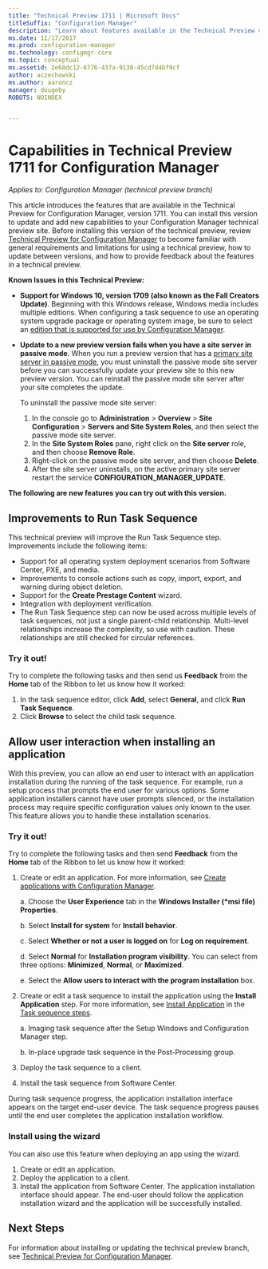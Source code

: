 ```yaml
---
title: "Technical Preview 1711 | Microsoft Docs"
titleSuffix: "Configuration Manager"
description: "Learn about features available in the Technical Preview version 1711 for Configuration Manager."
ms.date: 11/17/2017
ms.prod: configuration-manager
ms.technology: configmgr-core
ms.topic: conceptual
ms.assetid: 2e68dc12-6776-437a-9138-45cd7d4bf9cf
author: aczechowski
ms.author: aaroncz
manager: dougeby
ROBOTS: NOINDEX


---
```

# Capabilities in Technical Preview 1711 for Configuration Manager

*Applies to: Configuration Manager (technical preview branch)*

This article introduces the features that are available in the Technical Preview for Configuration Manager, version 1711. You can install this version to update and add new capabilities to your Configuration Manager technical preview site. Before installing this version of the technical preview, review [Technical Preview for Configuration Manager](../../core/get-started/technical-preview.md) to become familiar with general requirements and limitations for using a technical preview, how to update between versions, and how to provide feedback about the features in a technical preview.     


<!--  Known Issues Template   
**Known Issues in this Technical Preview:**
-   **Issue Name**. Details
    Workaround details.
-->
**Known Issues in this Technical Preview:**
- **Support for Windows 10, version 1709 (also known as the Fall Creators Update)**.  Beginning with this Windows release, Windows media includes multiple editions. When configuring a task sequence to use an operating system upgrade package or operating system image, be sure to select an [edition that is supported for use by Configuration Manager](/sccm/core/plan-design/configs/support-for-windows-10#windows-10-as-a-client).
- **Update to a new preview version fails when you have a site server in passive mode**. When you run a preview version that has a [primary site server in passive mode](/sccm/core/get-started/capabilities-in-technical-preview-1706#site-server-role-high-availability), you must uninstall the passive mode site server before you can successfully update your preview site to this new preview version. You can reinstall the passive mode site server after your site completes the update.

  To uninstall the passive mode site server:
  1. In the console go to **Administration** > **Overview** > **Site Configuration** > **Servers and Site System Roles**, and then select the passive mode site server.
  2. In the **Site System Roles** pane, right click on the **Site server** role, and then choose **Remove Role**.
  3. Right-click on the passive mode site server, and then choose **Delete**.
  4. After the site server uninstalls, on the active primary site server restart the service **CONFIGURATION_MANAGER_UPDATE**.

**The following are new features you can try out with this version.**  

<!--  Section Template
##  FEATURE
### Procedure 1
### Try it out!  
 Try to complete the following tasks and then send us **Feedback** from the **Home** tab of the Ribbon to let us know how it worked:
 -  Task 1
 -  Task 2              
-->

## Improvements to Run Task Sequence
<!-- 1261338 -->

This technical preview will improve the Run Task Sequence step. Improvements include the following items:

- Support for all operating system deployment scenarios from Software Center, PXE, and media.
- Improvements to console actions such as copy, import, export, and warning during object deletion.
- Support for the **Create Prestage Content** wizard.
- Integration with deployment verification.
- The Run Task Sequence step can now be used across multiple levels of task sequences, not just a single parent-child relationship. Multi-level relationships increase the complexity, so use with caution. These relationships are still checked for circular references.

### Try it out!  

Try to complete the following tasks and then send us **Feedback** from the **Home** tab of the Ribbon to let us know how it worked:

1. In the task sequence editor, click **Add**, select **General**, and click **Run Task Sequence**.
2. Click **Browse** to select the child task sequence.

## Allow user interaction when installing an application <!-- 1356976 -->

With this preview, you can allow an end user to interact with an application installation during the running of the task sequence. For example, run a setup process that prompts the end user for various options. Some application installers cannot have user prompts silenced, or the installation process may require specific configuration values only known to the user. This feature allows you to handle these installation scenarios.

### Try it out!

Try to complete the following tasks and then send **Feedback** from the **Home** tab of the Ribbon to let us know how it worked:

1.  Create or edit an application. For more information, see [Create applications with Configuration Manager](/sccm/apps/deploy-use/create-applications).

    a. Choose the **User Experience** tab in the **Windows Installer (\*msi file) Properties**.

    b. Select **Install for system** for **Install behavior**.

    c. Select **Whether or not a user is logged on** for **Log on requirement**.

    d. Select **Normal** for **Installation program visibility**. You can select from three options: **Minimized**, **Normal**, or **Maximized**.

    e. Select the **Allow users to interact with the program installation** box.

2.  Create or edit a task sequence to install the application using the **Install Application** step. For more information, see [Install Application](/sccm/osd/understand/task-sequence-steps#BKMK_InstallApplication) in the [Task sequence steps](/sccm/osd/understand/task-sequence-steps).

    a. Imaging task sequence after the Setup Windows and Configuration Manager step.

    b. In-place upgrade task sequence in the Post-Processing group.

3.  Deploy the task sequence to a client.
4.  Install the task sequence from Software Center.

During task sequence progress, the application installation interface appears on the target end-user device. The task sequence progress pauses until the end user completes the application installation workflow.

### Install using the wizard

You can also use this feature when deploying an app using the wizard.

1. Create or edit an application.
2. Deploy the application to a client.
3. Install the application from Software Center. The application installation interface should appear. The end-user should follow the application installation wizard and the application will be successfully installed.




<!-- When we have another H2 in this topic, Add this Next Steps section back in.  -->

## Next Steps
For information about installing or updating the technical preview branch, see [Technical Preview for Configuration Manager](/sccm/core/get-started/technical-preview).    
